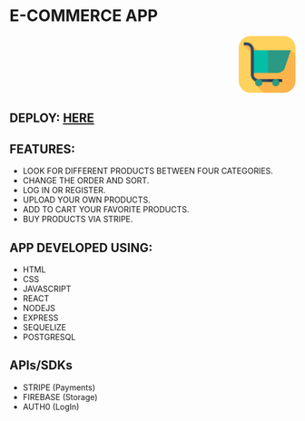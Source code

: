 # E-COMMERCE APP

<p align="right">
  <img height="100" src="./logo.png" />
</p>

## DEPLOY: <a href="https://e-commerce-app-jiq999.vercel.app/">HERE</a>

## FEATURES:

- LOOK FOR DIFFERENT PRODUCTS BETWEEN FOUR CATEGORIES.
- CHANGE THE ORDER AND SORT.
- LOG IN OR REGISTER.
- UPLOAD YOUR OWN PRODUCTS.
- ADD TO CART YOUR FAVORITE PRODUCTS.
- BUY PRODUCTS VIA STRIPE.

## APP DEVELOPED USING:

- HTML
- CSS
- JAVASCRIPT
- REACT
- NODEJS
- EXPRESS
- SEQUELIZE
- POSTGRESQL

## APIs/SDKs

- STRIPE (Payments)
- FIREBASE (Storage)
- AUTH0 (LogIn)